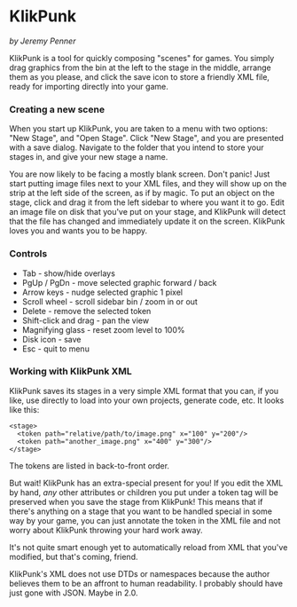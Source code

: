 # KlikPunk #
_by Jeremy Penner_

KlikPunk is a tool for quickly composing "scenes" for games. You simply drag graphics from the bin at the left to the stage in the middle, arrange them as you please, and click the save icon to store a friendly XML file, ready for importing directly into your game.

### Creating a new scene ###
When you start up KlikPunk, you are taken to a menu with two options: "New Stage", and "Open Stage".  Click "New Stage", and you are presented with a save dialog.  Navigate to the folder that you intend to store your stages in, and give your new stage a name.

You are now likely to be facing a mostly blank screen.  Don't panic!  Just start putting image files next to your XML files, and they will show up on the strip at the left side of the screen, as if by magic.  To put an object on the stage, click and drag it from the left sidebar to where you want it to go.  Edit an image file on disk that you've put on your stage, and KlikPunk will detect that the file has changed and immediately update it on the screen.  KlikPunk loves you and wants you to be happy.

### Controls ###
* Tab - show/hide overlays
* PgUp / PgDn - move selected graphic forward / back
* Arrow keys - nudge selected graphic 1 pixel
* Scroll wheel - scroll sidebar bin / zoom in or out
* Delete - remove the selected token
* Shift-click and drag - pan the view
* Magnifying glass - reset zoom level to 100%
* Disk icon - save
* Esc - quit to menu

### Working with KlikPunk XML ###
KlikPunk saves its stages in a very simple XML format that you can, if you like, use directly to load into your own projects, generate code, etc.  It looks like this:

    <stage>
      <token path="relative/path/to/image.png" x="100" y="200"/>
	  <token path="another_image.png" x="400" y="300"/>
    </stage>
The tokens are listed in back-to-front order.

But wait!  KlikPunk has an extra-special present for you!  If you edit the XML by hand, _any_ other attributes or children you put under a token tag will be preserved when you save the stage from KlikPunk!  This means that if there's anything on a stage that you want to be handled special in some way by your game, you can just annotate the token in the XML file and not worry about KlikPunk throwing your hard work away.

It's not quite smart enough yet to automatically reload from XML that you've modified, but that's coming, friend.

KlikPunk's XML does not use DTDs or namespaces because the author believes them to be an affront to human readability.  I probably should have just gone with JSON.  Maybe in 2.0.